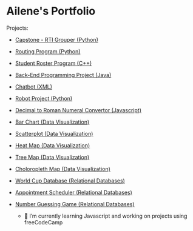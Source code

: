 # Ailene's Portfolio

Projects:
* [Capstone - RTI Grouper (Python)](https://github.com/ail-w-clark/capstone)
* [Routing Program (Python)](https://github.com/ail-w-clark/routing_program)
* [Student Roster Program (C++)](https://github.com/ail-w-clark/class_roster)
* [Back-End Programming Project (Java)](https://github.com/ail-w-clark/back_end)
* [Chatbot (XML)](https://github.com/ail-w-clark/chatbot)
* [Robot Project (Python)](https://github.com/ail-w-clark/robot_project)
* [Decimal to Roman Numeral Convertor (Javascript)](https://github.com/ail-w-clark/decimalToRoman)
* [Bar Chart (Data Visualization)](https://github.com/ail-w-clark/bar_chart)
* [Scatterplot (Data Visualization)](https://github.com/ail-w-clark/scatterplot)
* [Heat Map (Data Visualization)](https://github.com/ail-w-clark/heat_map)
* [Tree Map (Data Visualization)](https://github.com/ail-w-clark/tree_map)
* [Choloropleth Map (Data Visualization)](https://codepen.io/ailClark/pen/xxoBQPE)
* [World Cup Database (Relational Databases)](https://github.com/ail-w-clark/worldcup_DB)
* [Appointment Scheduler (Relational Databases)](https://github.com/ail-w-clark/appointment_scheduler)
* [Number Guessing Game (Relational Databases)](https://github.com/ail-w-clark/number_guessing_game)

  - 🌱 I’m currently learning Javascript and working on projects using freeCodeCamp

<!--
**ail-w-clark/ail-w-clark** is a ✨ _special_ ✨ repository because its `README.md` (this file) appears on your GitHub profile.

Here are some ideas to get you started:

- 🔭 I’m currently working on ...
- 🌱 I’m currently learning ...
- 👯 I’m looking to collaborate on ...
- 🤔 I’m looking for help with ...
- 💬 Ask me about ...
- 📫 How to reach me: ...
- 😄 Pronouns: ...
- ⚡ Fun fact: ...
-->
